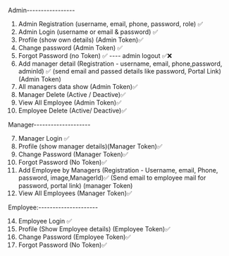 Admin-----------------


1. Admin Registration (username, email, phone, password, role) ✅
2. Admin Login (username or email & password)   ✅
3. Profile (show own details) (Admin Token)✅ 
4. Change password (Admin Token) ✅
5. Forgot Password (no Token) ✅
---- admin logout ✅❌ 
6. Add manager detail (Registration - username, email, phone,password, adminId) ✅
(send email and passed details like password, Portal Link) (Admin Token) 
11. All managers data show (Admin Token)✅
12. Manager Delete (Active / Deactive)✅
19. View All Employee (Admin Token)✅
20. Employee Delete (Active/ Deactive)✅



Manager--------------------


7. Manager Login ✅
8. Profile (show manager details)(Manager Token)✅
9. Change Password (Manager Token)✅
10. Forgot Password (No Token)✅
13. Add Employee by Managers (Registration - Username, email, Phone, password, image,ManagerId)✅
(Send email to employee mail for password, portal link) (manager Token)
18. View All Employees (Manager Token)✅


Employee:---------------------


14. Employee Login ✅
15. Profile (Show Employee details) (Employee Token)✅
16. Change Password (Employee Token)✅
17. Forgot Password (No Token)✅